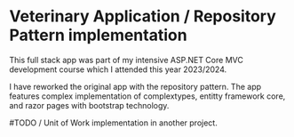 # Veterinary Application / Repository Pattern implementation

This full stack app was part of my intensive ASP.NET Core MVC development course which I attended this year 2023/2024. 

I have reworked the original app with the repository pattern. The app features complex implementation of complextypes, entitty framework core, and razor pages with bootstrap technology.

#TODO / Unit of Work implementation in another project.
